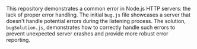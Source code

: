 This repository demonstrates a common error in Node.js HTTP servers: the lack of proper error handling. The initial `bug.js` file showcases a server that doesn't handle potential errors during the listening process. The solution, `bugSolution.js`, demonstrates how to correctly handle such errors to prevent unexpected server crashes and provide more robust error reporting.